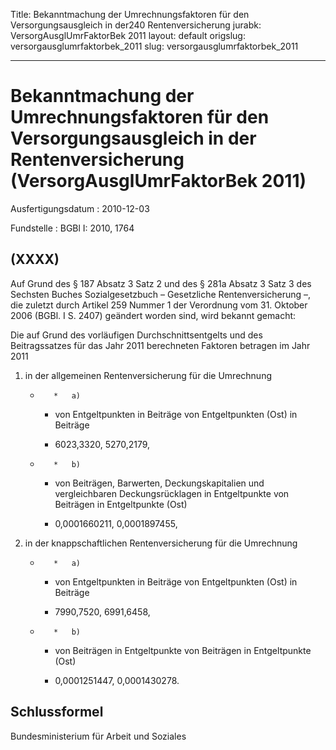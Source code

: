 Title: Bekanntmachung der Umrechnungsfaktoren für den Versorgungsausgleich in der240
  Rentenversicherung
jurabk: VersorgAusglUmrFaktorBek 2011
layout: default
origslug: versorgausglumrfaktorbek_2011
slug: versorgausglumrfaktorbek_2011

---

# Bekanntmachung der Umrechnungsfaktoren für den Versorgungsausgleich in der Rentenversicherung (VersorgAusglUmrFaktorBek 2011)

Ausfertigungsdatum
:   2010-12-03

Fundstelle
:   BGBl I: 2010, 1764


## (XXXX)

Auf Grund des § 187 Absatz 3 Satz 2 und des § 281a Absatz 3 Satz 3 des
Sechsten Buches Sozialgesetzbuch – Gesetzliche Rentenversicherung –,
die zuletzt durch Artikel 259 Nummer 1 der Verordnung vom 31. Oktober
2006 (BGBl. I S. 2407) geändert worden sind, wird bekannt gemacht:

Die auf Grund des vorläufigen Durchschnittsentgelts und des
Beitragssatzes für das Jahr 2011 berechneten Faktoren betragen im Jahr
2011

1.  in der allgemeinen Rentenversicherung für die Umrechnung

    *        *   a)

        *   von Entgeltpunkten in Beiträge
            von Entgeltpunkten (Ost) in Beiträge

        *   6023,3320,
            5270,2179,


    *        *   b)

        *   von Beiträgen, Barwerten, Deckungskapitalien und
            vergleichbaren Deckungsrücklagen in Entgeltpunkte
            von Beiträgen in Entgeltpunkte (Ost)

        *   0,0001660211,
            0,0001897455,





2.  in der knappschaftlichen Rentenversicherung für die Umrechnung

    *        *   a)

        *   von Entgeltpunkten in Beiträge
            von Entgeltpunkten (Ost) in Beiträge

        *   7990,7520,
            6991,6458,


    *        *   b)

        *   von Beiträgen in Entgeltpunkte
            von Beiträgen in Entgeltpunkte (Ost)

        *   0,0001251447,
            0,0001430278.








## Schlussformel

Bundesministerium für Arbeit und Soziales

